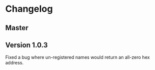 # Changelog

## Master

## Version 1.0.3

Fixed a bug where un-registered names would return an all-zero hex address.
